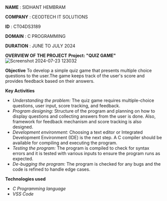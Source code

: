 **NAME** : SIDHANT HEMBRAM

**COMPANY** : CEODTECH IT SOLUTIONS

**ID** : CT04DS3189

**DOMAIN** : C PROGRAMMING

**DURATION** : JUNE TO JULY 2024

**OVERVIEW OF THE PROJECT**
**Project: "QUIZ GAME"**
![Screenshot 2024-07-23 123032](https://github.com/user-attachments/assets/ed256527-4f61-4f17-a7c6-b4317e829a81)

**Objective**
To develop a simple quiz game that presents multiple choice questions to the user.The game keeps track of the user's score and provides feedback based on their answers.


**Key Activities**
- *Understanding the problem:* The quiz game requires multiple-choice questions, user input, score tracking, and feedback.
- *Program designing:* Structure of the program and planning on how to display questions and collecting answers from the user is done. Also, framework for feedback mechanism and score tracking is also designed.
- *Development environment:* Choosing a text editor or Integrated Development Environment (IDE) is the next step. A C compiler should be available for compiling and executing the program.
- *Testing the program:* The program is compiled to check for syntax errors and it is tested with various inputs to ensure the program runs as expected.
- *De-bugging the program:* The program is checked for any bugs and the code is refined to handle edge cases.


**Technologies used**
- *C Programming language*
- *VSS Code*

